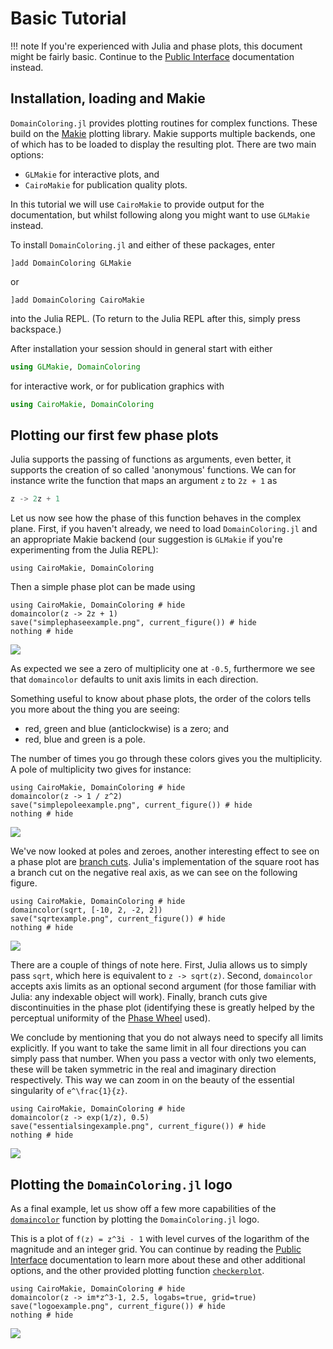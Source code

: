 # Basic Tutorial

!!! note
    If you're experienced with Julia and phase plots, this document
    might be fairly basic. Continue to the [Public Interface](@ref)
    documentation instead.

## Installation, loading and Makie

`DomainColoring.jl` provides plotting routines for complex functions.
These build on the [Makie](https://makie.org/) plotting library. Makie
supports multiple backends, one of which has to be loaded to display the
resulting plot. There are two main options:

- `GLMakie` for interactive plots, and
- `CairoMakie` for publication quality plots.

In this tutorial we will use `CairoMakie` to provide output for the
documentation, but whilst following along you might want to use
`GLMakie` instead.

To install `DomainColoring.jl` and either of these packages, enter
```
]add DomainColoring GLMakie
```
or
```
]add DomainColoring CairoMakie
```
into the Julia REPL. (To return to the Julia REPL after this, simply
press backspace.)

After installation your session should in general start with either
```julia
using GLMakie, DomainColoring
```
for interactive work, or for publication graphics with
```julia
using CairoMakie, DomainColoring
```

## Plotting our first few phase plots

Julia supports the passing of functions as arguments, even better, it
supports the creation of so called 'anonymous' functions. We can for
instance write the function that maps an argument ``z`` to ``2z + 1`` as
```julia
z -> 2z + 1
```

Let us now see how the phase of this function behaves in the complex
plane. First, if you haven't already, we need to load
`DomainColoring.jl` and an appropriate Makie backend (our suggestion is
`GLMakie` if you're experimenting from the Julia REPL):
```@example
using CairoMakie, DomainColoring
```

Then a simple phase plot can be made using
```@example
using CairoMakie, DomainColoring # hide
domaincolor(z -> 2z + 1)
save("simplephaseexample.png", current_figure()) # hide
nothing # hide
```
![](simplephaseexample.png)

As expected we see a zero of multiplicity one at ``-0.5``,
furthermore we see that `domaincolor` defaults to unit axis limits in
each direction.

Something useful to know about phase plots, the order of the colors
tells you more about the thing you are seeing:

- red, green and blue (anticlockwise) is a zero; and
- red, blue and green is a pole.

The number of times you go through these colors gives you the
multiplicity. A pole of multiplicity two gives for instance:
```@example
using CairoMakie, DomainColoring # hide
domaincolor(z -> 1 / z^2)
save("simplepoleexample.png", current_figure()) # hide
nothing # hide
```
![](simplepoleexample.png)

We've now looked at poles and zeroes, another interesting effect to see
on a phase plot are
[branch cuts](https://en.wikipedia.org/wiki/Branch_point). Julia's
implementation of the square root has a branch cut on the negative real
axis, as we can see on the following figure.
```@example
using CairoMakie, DomainColoring # hide
domaincolor(sqrt, [-10, 2, -2, 2])
save("sqrtexample.png", current_figure()) # hide
nothing # hide
```
![](sqrtexample.png)

There are a couple of things of note here. First, Julia allows us to
simply pass `sqrt`, which here is equivalent to `z -> sqrt(z)`. Second,
`domaincolor` accepts axis limits as an optional second argument
(for those familiar with Julia: any indexable object will work).
Finally, branch cuts give discontinuities in the phase plot (identifying
these is greatly helped by the perceptual uniformity of the
[Phase Wheel](@ref) used).

We conclude by mentioning that you do not always need to specify all
limits explicitly. If you want to take the same limit in all four
directions you can simply pass that number. When you pass a vector with
only two elements, these will be taken symmetric in the real and
imaginary direction respectively. This way we can zoom in on the beauty
of the essential singularity of ``e^\frac{1}{z}``.
```@example
using CairoMakie, DomainColoring # hide
domaincolor(z -> exp(1/z), 0.5)
save("essentialsingexample.png", current_figure()) # hide
nothing # hide
```
![](essentialsingexample.png)

## Plotting the `DomainColoring.jl` logo

As a final example, let us show off a few more capabilities of the
[`domaincolor`](@ref) function by plotting the `DomainColoring.jl` logo.

This is a plot of ``f(z) = z^3i - 1`` with level curves of the logarithm
of the magnitude and an integer grid. You can continue by reading the
[Public Interface](@ref) documentation to learn more about these and
other additional options, and the other provided plotting function
[`checkerplot`](@ref).

```@example
using CairoMakie, DomainColoring # hide
domaincolor(z -> im*z^3-1, 2.5, logabs=true, grid=true)
save("logoexample.png", current_figure()) # hide
nothing # hide
```
![](logoexample.png)
